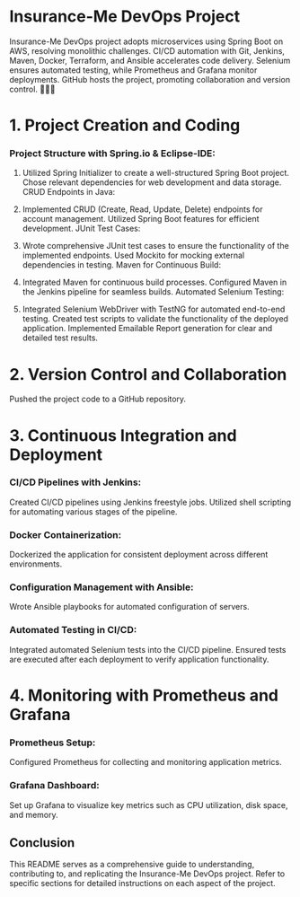 
# Insurance-Me DevOps Project


Insurance-Me DevOps project adopts microservices using Spring Boot on AWS, resolving monolithic challenges. CI/CD automation with Git, Jenkins, Maven, Docker, Terraform, and Ansible accelerates code delivery. Selenium ensures automated testing, while Prometheus and Grafana monitor deployments. GitHub hosts the project, promoting collaboration and version control. 🚀🔧🌐


# 1. Project Creation and Coding

### Project Structure with Spring.io & Eclipse-IDE:

 1. Utilized Spring Initializer to create a well-structured Spring Boot project.
Chose relevant dependencies for web development and data storage.
CRUD Endpoints in Java:

2. Implemented CRUD (Create, Read, Update, Delete) endpoints for account management.
Utilized Spring Boot features for efficient development.
JUnit Test Cases:

3. Wrote comprehensive JUnit test cases to ensure the functionality of the implemented endpoints.
Used Mockito for mocking external dependencies in testing.
Maven for Continuous Build:

4. Integrated Maven for continuous build processes.
Configured Maven in the Jenkins pipeline for seamless builds.
Automated Selenium Testing:

5. Integrated Selenium WebDriver with TestNG for automated end-to-end testing.
Created test scripts to validate the functionality of the deployed application.
Implemented Emailable Report generation for clear and detailed test results.
# 2. Version Control and Collaboration

Pushed the project code to a GitHub repository.
# 3. Continuous Integration and Deployment

### CI/CD Pipelines with Jenkins:

Created CI/CD pipelines using Jenkins freestyle jobs.
Utilized shell scripting for automating various stages of the pipeline.

### Docker Containerization:

Dockerized the application for consistent deployment across different environments.

### Configuration Management with Ansible:

Wrote Ansible playbooks for automated configuration of servers.

### Automated Testing in CI/CD:

Integrated automated Selenium tests into the CI/CD pipeline.
Ensured tests are executed after each deployment to verify application functionality.
# 4. Monitoring with Prometheus and Grafana

### Prometheus Setup:

Configured Prometheus for collecting and monitoring application metrics.

### Grafana Dashboard:

Set up Grafana to visualize key metrics such as CPU utilization, disk space, and memory.
## Conclusion

This README serves as a comprehensive guide to understanding, contributing to, and replicating the Insurance-Me DevOps project. Refer to specific sections for detailed instructions on each aspect of the project.
